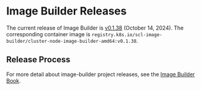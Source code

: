 # Image Builder Releases

The current release of Image Builder is [v0.1.38][] (October 14, 2024). The corresponding container image is `registry.k8s.io/scl-image-builder/cluster-node-image-builder-amd64:v0.1.38`.

## Release Process

For more detail about image-builder project releases, see the [Image Builder Book][].


[v0.1.38]: https://github.com/kubernetes-sigs/image-builder/releases/tag/v0.1.38
[Image Builder Book]: https://image-builder.sigs.k8s.io/capi/releasing.html
